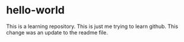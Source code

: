 # hello-world
This is a learning repository.
This is just me trying to learn github.
This change was an update to the readme file.
